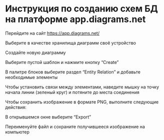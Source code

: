 # Инструкция по созданию схем БД на платформе app.diagrams.net

Перейдите на сайт https://app.diagrams.net/

Выберите в качестве хранилища диаграмм своё устройство 

Создайте новую диаграмму

Выберите пустой шаблон и нажмите кнопку “Create”

В палитре блоков выберите раздел “Entity Relation” и добавьте необходимые элементы

Чтобы установить связи между элементами, наведите мышку на точку начала линии (зеленый круг) и потяните до места соединения

Чтобы сохранить изображение в формате PNG, выполните следующие действия:

В открывшемся окне выберите “Export”

Переименуйте файл и сохраните получившееся изображение на компьютер
